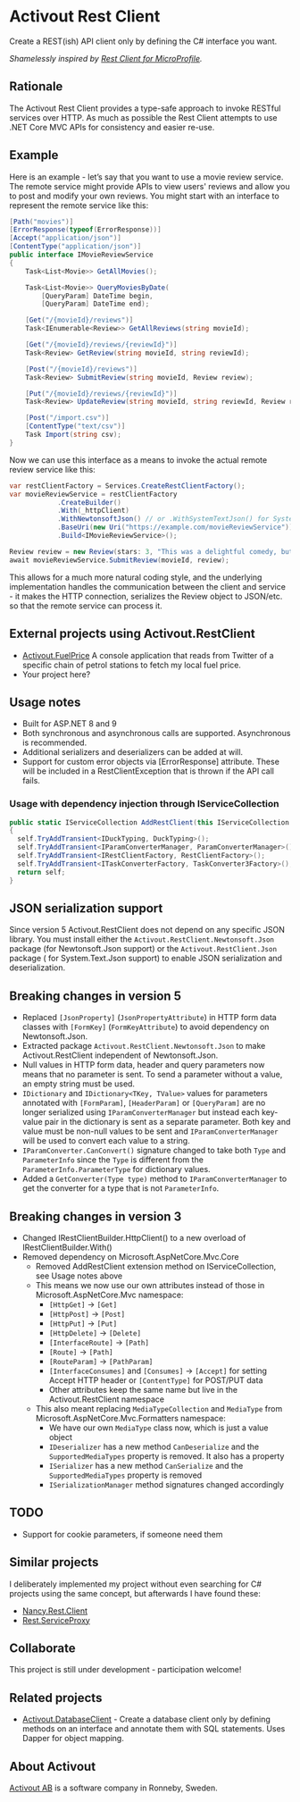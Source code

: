 # Activout Rest Client

Create a REST(ish) API client only by defining the C# interface you want.

*Shamelessly inspired by [Rest Client for MicroProfile](https://github.com/eclipse/microprofile-rest-client).* 

## Rationale
The Activout Rest Client provides a type-safe approach to invoke RESTful services over HTTP. As much as possible the Rest Client attempts to use .NET Core MVC APIs for consistency and easier re-use.

## Example
Here is an example - let’s say that you want to use a movie review service. The remote service might provide APIs to view users' reviews and allow you to post and modify your own reviews. You might start with an interface to represent the remote service like this:

```C#
[Path("movies")]
[ErrorResponse(typeof(ErrorResponse))]
[Accept("application/json")]
[ContentType("application/json")]
public interface IMovieReviewService
{
    Task<List<Movie>> GetAllMovies();

    Task<List<Movie>> QueryMoviesByDate(
        [QueryParam] DateTime begin,
        [QueryParam] DateTime end);

    [Get("/{movieId}/reviews")]
    Task<IEnumerable<Review>> GetAllReviews(string movieId);

    [Get("/{movieId}/reviews/{reviewId}")]
    Task<Review> GetReview(string movieId, string reviewId);

    [Post("/{movieId}/reviews")]
    Task<Review> SubmitReview(string movieId, Review review);

    [Put("/{movieId}/reviews/{reviewId}")]
    Task<Review> UpdateReview(string movieId, string reviewId, Review review);

    [Post("/import.csv")]
    [ContentType("text/csv")]
    Task Import(string csv);
}
```

Now we can use this interface as a means to invoke the actual remote review service like this:

```C#
var restClientFactory = Services.CreateRestClientFactory();
var movieReviewService = restClientFactory
            .CreateBuilder()
            .With(_httpClient)
            .WithNewtonsoftJson() // or .WithSystemTextJson() for System.Text.Json
            .BaseUri(new Uri("https://example.com/movieReviewService"))
            .Build<IMovieReviewService>();

Review review = new Review(stars: 3, "This was a delightful comedy, but not terribly realistic.");
await movieReviewService.SubmitReview(movieId, review);
```

This allows for a much more natural coding style, and the underlying implementation handles the communication between the client and service - it makes the HTTP connection, serializes the Review object to JSON/etc. so that the remote service can process it.

## External projects using Activout.RestClient

- [Activout.FuelPrice](https://github.com/twogood/Activout.FuelPrice) A console application that reads from Twitter of a specific chain of petrol stations to fetch my local fuel price.
- Your project here?

## Usage notes

- Built for ASP.NET 8 and 9
- Both synchronous and asynchronous calls are supported. Asynchronous is recommended.
- Additional serializers and deserializers can be added at will.
- Support for custom error objects via \[ErrorResponse\] attribute. These will be included in a RestClientException that is thrown if the API call fails.

### Usage with dependency injection through IServiceCollection

```C#
public static IServiceCollection AddRestClient(this IServiceCollection self)
{
  self.TryAddTransient<IDuckTyping, DuckTyping>();
  self.TryAddTransient<IParamConverterManager, ParamConverterManager>();
  self.TryAddTransient<IRestClientFactory, RestClientFactory>();
  self.TryAddTransient<ITaskConverterFactory, TaskConverter3Factory>();
  return self;
}
```
## JSON serialization support

Since version 5 Activout.RestClient does not depend on any specific JSON library. You must install either the
`Activout.RestClient.Newtonsoft.Json` package (for Newtonsoft.Json support) or the `Activout.RestClient.Json` package (
for System.Text.Json support) to enable JSON serialization and deserialization.

## Breaking changes in version 5

- Replaced `[JsonProperty]` (`JsonPropertyAttribute`) in HTTP form data classes with `[FormKey]` (`FormKeyAttribute`) to
  avoid dependency on Newtonsoft.Json.
- Extracted package `Activout.RestClient.Newtonsoft.Json` to make Activout.RestClient independent of Newtonsoft.Json.
- Null values in HTTP form data, header and query parameters now means that no parameter is sent. To send a parameter
  without a value, an empty string must be used.
- `IDictionary` and `IDictionary<TKey, TValue>` values for parameters annotated with `[FormParam]`, `[HeaderParam]` or
  `[QueryParam]` are no longer serialized using `IParamConverterManager` but instead each key-value pair in the
  dictionary is sent as a separate parameter. Both key and value must be non-null values to be sent and
  `IParamConverterManager` will be used to convert each value to a string.
- `IParamConverter.CanConvert()` signature changed to take both `Type` and `ParameterInfo` since the `Type` is different
  from the `ParameterInfo.ParameterType` for dictionary values.
- Added a `GetConverter(Type type)` method to `IParamConverterManager` to get the converter for a type that is not `ParameterInfo`.

## Breaking changes in version 3

- Changed IRestClientBuilder.HttpClient() to a new overload of IRestClientBuilder.With()
- Removed dependency on Microsoft.AspNetCore.Mvc.Core
  - Removed AddRestClient extension method on IServiceCollection, see Usage notes above
  - This means we now use our own attributes instead of those in Microsoft.AspNetCore.Mvc namespace:
    - `[HttpGet]` → `[Get]`
    - `[HttpPost]` → `[Post]`
    - `[HttpPut]` → `[Put]`
    - `[HttpDelete]` → `[Delete]`
    - `[InterfaceRoute]` → `[Path]`
    - `[Route]` → `[Path]`
    - `[RouteParam]` → `[PathParam]`
    - `[InterfaceConsumes]` and `[Consumes]` → `[Accept]` for setting Accept HTTP header or `[ContentType]` for POST/PUT data
    - Other attributes keep the same name but live in the Activout.RestClient namespace
  - This also meant replacing `MediaTypeCollection` and `MediaType` from Microsoft.AspNetCore.Mvc.Formatters namespace:
    - We have our own `MediaType` class now, which is just a value object
    - `IDeserializer` has a new method `CanDeserialize` and the `SupportedMediaTypes` property is removed. It also has a property
    - `ISerializer` has a new method `CanSerialize` and the `SupportedMediaTypes` property is removed
    - `ISerializationManager` method signatures changed accordingly


## TODO

- Support for cookie parameters, if someone need them

## Similar projects

I deliberately implemented my project without even searching for C# projects using the same concept, but afterwards I have found these:

- [Nancy.Rest.Client](https://github.com/maxpiva/Nancy.Rest.Client)
- [Rest.ServiceProxy](https://github.com/sirnewton01/Rest.ServiceProxy)

## Collaborate
This project is still under development - participation welcome!

## Related projects

- [Activout.DatabaseClient](https://github.com/twogood/Activout.DatabaseClient/) - Create a database client only by defining methods on an interface and annotate them with SQL statements. Uses Dapper for object mapping.

## About Activout
[Activout AB](http://activout.se) is a software company in Ronneby, Sweden.
